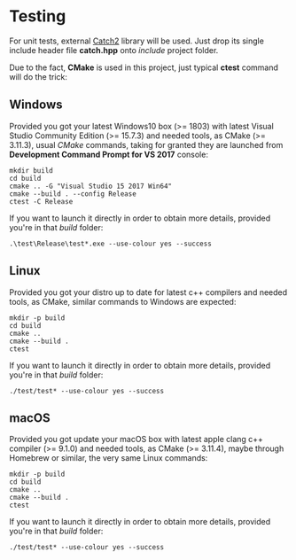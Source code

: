 # Testing

For unit tests, external [Catch2](https://github.com/catchorg/Catch2) library will be used.
Just drop its single include header file **catch.hpp** onto *include* project folder.

Due to the fact, **CMake** is used in this project, just typical **ctest** command will do the trick: 

## Windows

Provided you got your latest Windows10 box (>= 1803) with latest Visual Studio Community Edition (>= 15.7.3) and needed tools, as CMake (>= 3.11.3),
usual *CMake* commands, taking for granted they are launched from **Development Command Prompt for VS 2017** console:

	mkdir build
	cd build
	cmake .. -G "Visual Studio 15 2017 Win64"
	cmake --build . --config Release
	ctest -C Release

If you want to launch it directly in order to obtain more details, provided you're in that *build* folder:

	.\test\Release\test*.exe --use-colour yes --success

## Linux 

Provided you got your distro up to date for latest c++ compilers and needed tools, as CMake, similar commands to Windows are expected:

	mkdir -p build
	cd build
	cmake .. 
	cmake --build . 
	ctest 

If you want to launch it directly in order to obtain more details, provided you're in that *build* folder:

	./test/test* --use-colour yes --success

## macOS

Provided you got update your macOS box with latest apple clang c++ compiler (>= 9.1.0) and needed tools, as CMake (>= 3.11.4), maybe through Homebrew or similar, the very same Linux commands:

	mkdir -p build
	cd build
	cmake ..
	cmake --build .
	ctest

If you want to launch it directly in order to obtain more details, provided you're in that *build* folder:

	./test/test* --use-colour yes --success
